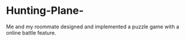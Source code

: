 # Hunting-Plane-
Me and my roommate designed and implemented a puzzle game with a online battle feature.  
